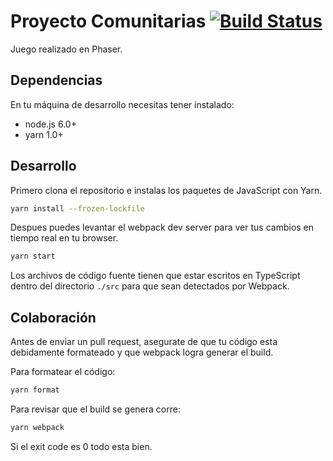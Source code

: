 # Proyecto Comunitarias [![Build Status](https://travis-ci.org/GAumala/phaser-comunitarias.svg?branch=master)](https://travis-ci.org/GAumala/phaser-comunitarias)

Juego realizado en Phaser.

## Dependencias

En tu máquina de desarrollo necesitas tener instalado: 

- node.js 6.0+
- yarn 1.0+

## Desarrollo

Primero clona el repositorio e instalas los paquetes de JavaScript con Yarn.

``` bash
yarn install --frozen-lockfile
```

Despues puedes levantar el webpack dev server para ver tus cambios en tiempo real en tu browser.

``` bash
yarn start
```

Los archivos de código fuente tienen que estar escritos en TypeScript dentro del directorio `./src` para que sean detectados por Webpack.

## Colaboración

Antes de enviar un pull request, asegurate de que tu código esta debidamente formateado y que webpack logra generar el build.

Para formatear el código:


``` bash
yarn format
```


Para revisar que el build se genera corre:

``` bash
yarn webpack
```

Si el exit code es 0 todo esta bien.

